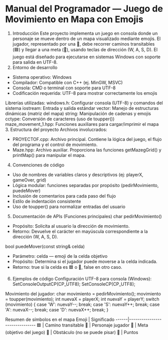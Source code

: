 # Manual del Programador — Juego de Movimiento en Mapa con Emojis
1. Introducción
Este proyecto implementa un juego en consola donde un personaje se mueve dentro de un mapa visualizado mediante emojis. El jugador, representado por una 🐝, debe recorrer caminos transitables (🟦) y llegar a una meta (🐞), usando teclas de dirección (W, A, S, D). El juego está diseñado para ejecutarse en sistemas Windows con soporte para salida en UTF-8.
2. Entorno de desarrollo
- Sistema operativo: Windows
- Compilador: Compatible con C++ (ej. MinGW, MSVC)
- Consola: CMD o terminal con soporte para UTF-8
- Codificación requerida: UTF-8 para mostrar correctamente los emojis

Librerías utilizadas:
windows.h: Configurar consola (UTF-8) y comandos del sistema
iostream: Entrada y salida estándar
vector: Manejo de estructuras dinámicas (matriz del mapa)
string: Manipulación de cadenas y emojis
cctype: Conversión de caracteres (uso de toupper())
maze_movement_1.hpp: Funciones auxiliares para cargar/imprimir el mapa
3. Estructura del proyecto
Archivos involucrados:
- PROYECTOF.cpp: Archivo principal. Contiene la lógica del juego, el flujo del programa y el control de movimiento.
- Maze.hpp: Archivo auxiliar. Proporciona las funciones getMazegGrid() y printMap() para manipular el mapa.
4. Convenciones de código
- Uso de nombres de variables claros y descriptivos (ej: playerX, gameOver, grid)
- Lógica modular: funciones separadas por propósito (pedirMovimiento, puedeMover)
- Inclusión de comentarios para cada paso del flujo
- Estilo de indentación consistente
- Uso de toupper() para normalizar entradas del usuario
5. Documentación de APIs (Funciones principales)
char pedirMovimiento()
- Propósito: Solicita al usuario la dirección de movimiento.
- Retorno: Devuelve el carácter en mayúscula correspondiente a la dirección (W, A, S, D).

bool puedeMover(const string& celda)
- Parámetro: celda — emoji de la celda objetivo
- Propósito: Determina si el jugador puede moverse a la celda indicada.
- Retorno: true si la celda es 🟦 o 🐞, false en otro caso.
6. Ejemplos de código
Configuración UTF-8 para consola (Windows):
SetConsoleOutputCP(CP_UTF8);
SetConsoleCP(CP_UTF8);

Movimiento del jugador:
char movimiento = pedirMovimiento();
movimiento = toupper(movimiento);
int nuevaX = playerX;
int nuevaY = playerY;
switch (movimiento) {
    case 'W': nuevaY--; break;
    case 'S': nuevaY++; break;
    case 'A': nuevaX--; break;
    case 'D': nuevaX++; break;
}

Resumen de símbolos en el mapa
Emoji | Significado
------|-------------------------------
🟦    | Camino transitable
🐝    | Personaje jugador
🐞    | Meta (objetivo del juego)
🌻    | Obstáculo (no se puede pisar)
🌹    | Puntos 
